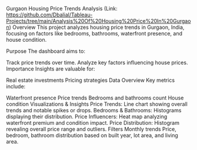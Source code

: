 Gurgaon Housing Price Trends Analysis (Link: https://github.com/Dbalial/Tableau-Projects/tree/main/Analysis%20Of%20Housing%20Price%20In%20Gurgaon)
Overview
This project analyzes housing price trends in Gurgaon, India, focusing on factors like bedrooms, bathrooms, waterfront presence, and house condition.

Purpose
The dashboard aims to:

Track price trends over time.
Analyze key factors influencing house prices.
Importance
Insights are valuable for:

Real estate investments
Pricing strategies
Data Overview
Key metrics include:

Waterfront presence
Price trends
Bedrooms and bathrooms count
House condition
Visualizations & Insights
Price Trends: Line chart showing overall trends and notable spikes or drops.
Bedrooms & Bathrooms: Histograms displaying their distribution.
Price Influencers: Heat map analyzing waterfront premium and condition impact.
Price Distribution: Histogram revealing overall price range and outliers.
Filters
Monthly trends
Price, bedroom, bathroom distribution based on built year, lot area, and living area.
